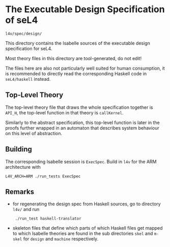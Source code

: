 <!--
     Copyright 2020, Data61, CSIRO (ABN 41 687 119 230)

     SPDX-License-Identifier: CC-BY-SA-4.0
-->

The Executable Design Specification of seL4
===========================================

    l4v/spec/design/

This directory contains the Isabelle sources of the executable design
specification for seL4.

Most theory files in this directory are tool-generated, do not edit!

The files here are also not particularly well suited for human consumption, it
is recommended to directly read the corresponding Haskell code in
`seL4/haskell` instead.


Top-Level Theory
----------------

The top-level theory file that draws the whole specification together is
`API_H`, the top-level function in that theory is `callKernel`.

Similarly to the abstract specification, this top-level function is later in
the proofs further wrapped in an automaton that describes system behaviour on
this level of abstraction.


Building
--------

The corresponding Isabelle session is `ExecSpec`. Build in `l4v` for the ARM
architecture with

    L4V_ARCH=ARM ./run_tests ExecSpec


Remarks
-------

 * for regenerating the design spec from Haskell sources, go to directory
   `l4v/` and run

        ./run_test haskell-translator

 * skeleton files that define which parts of which Haskell files get mapped
   to which Isabelle theories are found in the sub directories `skel` and
   `m-skel` for `design` and `machine` respectively.

